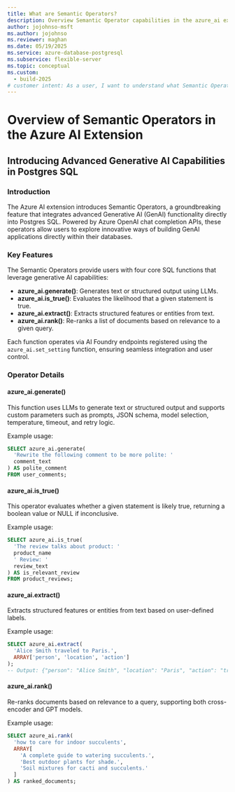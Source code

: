 ```yaml
---
title: What are Semantic Operators? 
description: Overview Semantic Operator capabilities in the azure_ai extension for Azure Database for PostgreSQL.
author: jojohnso-msft
ms.author: jojohnso
ms.reviewer: maghan
ms.date: 05/19/2025
ms.service: azure-database-postgresql
ms.subservice: flexible-server
ms.topic: conceptual
ms.custom:
  - build-2025
# customer intent: As a user, I want to understand what Semantic Operators are available in the azure_ai extension for Azure Database for PostgreSQL flexible server.
---
```


# Overview of Semantic Operators in the Azure AI Extension

## Introducing Advanced Generative AI Capabilities in Postgres SQL

### Introduction

The Azure AI extension introduces Semantic Operators, a groundbreaking feature that integrates advanced Generative AI (GenAI) functionality directly into Postgres SQL. Powered by Azure OpenAI chat completion APIs, these operators allow users to explore innovative ways of building GenAI applications directly within their databases. 

### Key Features

The Semantic Operators provide users with four core SQL functions that leverage generative AI capabilities:

- **azure_ai.generate()**: Generates text or structured output using LLMs.
- **azure_ai.is_true()**: Evaluates the likelihood that a given statement is true.
- **azure_ai.extract()**: Extracts structured features or entities from text.
- **azure_ai.rank()**: Re-ranks a list of documents based on relevance to a given query.

Each function operates via AI Foundry endpoints registered using the `azure_ai.set_setting` function, ensuring seamless integration and user control. 

### Operator Details

#### azure_ai.generate()

This function uses LLMs to generate text or structured output and supports custom parameters such as prompts, JSON schema, model selection, temperature, timeout, and retry logic.

Example usage:
```sql
SELECT azure_ai.generate(
  'Rewrite the following comment to be more polite: ' 
  comment_text
) AS polite_comment
FROM user_comments;
```

#### azure_ai.is_true()

This operator evaluates whether a given statement is likely true, returning a boolean value or NULL if inconclusive.

Example usage:
```sql
SELECT azure_ai.is_true(
  'The review talks about product: ' 
  product_name 
  ' Review: ' 
  review_text
) AS is_relevant_review
FROM product_reviews;
```

#### azure_ai.extract()

Extracts structured features or entities from text based on user-defined labels.

Example usage:
```sql
SELECT azure_ai.extract(
  'Alice Smith traveled to Paris.',
  ARRAY['person', 'location', 'action']
);
-- Output: {"person": "Alice Smith", "location": "Paris", "action": "travel"}
```

#### azure_ai.rank()

Re-ranks documents based on relevance to a query, supporting both cross-encoder and GPT models.

Example usage:
```sql
SELECT azure_ai.rank(
  'how to care for indoor succulents',
  ARRAY[
    'A complete guide to watering succulents.',
    'Best outdoor plants for shade.',
    'Soil mixtures for cacti and succulents.'
  ]
) AS ranked_documents;
```

